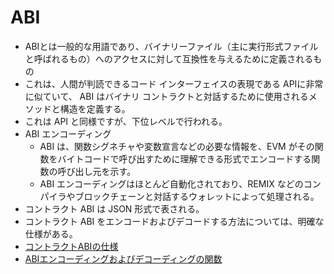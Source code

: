 # ABI

- ABIとは一般的な用語であり、バイナリーファイル（主に実行形式ファイルと呼ばれるもの）へのアクセスに対して互換性を与えるために定義されるもの
- これは、人間が判読できるコード インターフェイスの表現である APIに非常に似ていて、 ABI はバイナリ コントラクトと対話するために使用されるメソッドと構造を定義する。
- これは API と同様ですが、下位レベルで行われる。
- ABI エンコーディング
  - ABI は、関数シグネチャや変数宣言などの必要な情報を、EVM がその関数をバイトコードで呼び出すために理解できる形式でエンコードする関数の呼び出し元を示す。
  - ABI エンコーディングはほとんど自動化されており、REMIX などのコンパイラやブロックチェーンと対話するウォレットによって処理される。
- コントラクト ABI は JSON 形式で表される。
- コントラクト ABI をエンコードおよびデコードする方法については、明確な仕様がある。
- [コントラクトABIの仕様](https://solidity-ja.readthedocs.io/ja/latest/abi-spec.html)
- [ABIエンコーディングおよびデコーディングの関数](https://solidity-ja.readthedocs.io/ja/latest/units-and-global-variables.html#abi)
